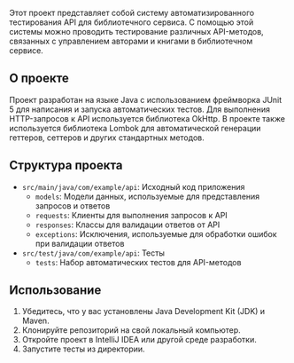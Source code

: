 
Этот проект представляет собой систему автоматизированного тестирования API для библиотечного сервиса. С помощью этой системы можно проводить тестирование различных API-методов, связанных с управлением авторами и книгами в библиотечном сервисе.

## О проекте

Проект разработан на языке Java с использованием фреймворка JUnit 5 для написания и запуска автоматических тестов. Для выполнения HTTP-запросов к API используется библиотека OkHttp. В проекте также используется библиотека Lombok для автоматической генерации геттеров, сеттеров и других стандартных методов.

## Структура проекта

- `src/main/java/com/example/api`: Исходный код приложения
  - `models`: Модели данных, используемые для представления запросов и ответов
  - `requests`: Клиенты для выполнения запросов к API
  - `responses`: Классы для валидации ответов от API
  - `exceptions`: Исключения, используемые для обработки ошибок при валидации ответов
- `src/test/java/com/example/api`: Тесты
  - `tests`: Набор автоматических тестов для API-методов

## Использование

1. Убедитесь, что у вас установлены Java Development Kit (JDK) и Maven.
2. Клонируйте репозиторий на свой локальный компьютер.
3. Откройте проект в IntelliJ IDEA или другой среде разработки.
4. Запустите тесты из директории. 
